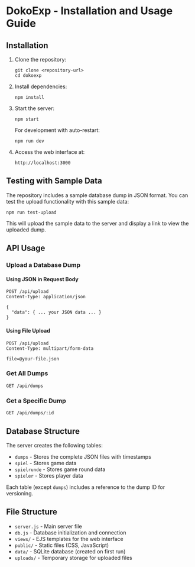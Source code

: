 # DokoExp - Installation and Usage Guide

## Installation

1. Clone the repository:
   ```
   git clone <repository-url>
   cd dokoexp
   ```

2. Install dependencies:
   ```
   npm install
   ```

3. Start the server:
   ```
   npm start
   ```

   For development with auto-restart:
   ```
   npm run dev
   ```

4. Access the web interface at:
   ```
   http://localhost:3000
   ```

## Testing with Sample Data

The repository includes a sample database dump in JSON format. You can test the upload functionality with this sample data:

```
npm run test-upload
```

This will upload the sample data to the server and display a link to view the uploaded dump.

## API Usage

### Upload a Database Dump

#### Using JSON in Request Body

```
POST /api/upload
Content-Type: application/json

{
  "data": { ... your JSON data ... }
}
```

#### Using File Upload

```
POST /api/upload
Content-Type: multipart/form-data

file=@your-file.json
```

### Get All Dumps

```
GET /api/dumps
```

### Get a Specific Dump

```
GET /api/dumps/:id
```

## Database Structure

The server creates the following tables:

- `dumps` - Stores the complete JSON files with timestamps
- `spiel` - Stores game data
- `spielrunde` - Stores game round data
- `spieler` - Stores player data

Each table (except `dumps`) includes a reference to the dump ID for versioning.

## File Structure

- `server.js` - Main server file
- `db.js` - Database initialization and connection
- `views/` - EJS templates for the web interface
- `public/` - Static files (CSS, JavaScript)
- `data/` - SQLite database (created on first run)
- `uploads/` - Temporary storage for uploaded files 
